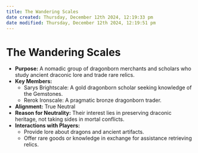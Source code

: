 ```yaml
---
title: The Wandering Scales
date created: Thursday, December 12th 2024, 12:19:33 pm
date modified: Thursday, December 12th 2024, 12:19:51 pm
---
```

# The Wandering Scales
- **Purpose:** A nomadic group of dragonborn merchants and scholars who study ancient draconic lore and trade rare relics.
- **Key Members:**
    - Sarys Brightscale: A gold dragonborn scholar seeking knowledge of the Gemstones.
    - Rerok Ironscale: A pragmatic bronze dragonborn trader.
- **Alignment:** True Neutral
- **Reason for Neutrality:** Their interest lies in preserving draconic heritage, not taking sides in mortal conflicts.
- **Interactions with Players:**
    - Provide lore about dragons and ancient artifacts.
    - Offer rare goods or knowledge in exchange for assistance retrieving relics.